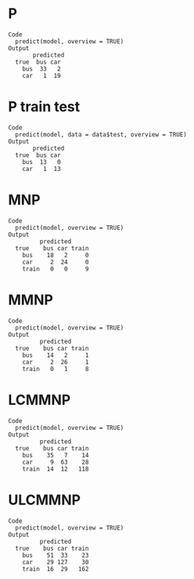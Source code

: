 # P

    Code
      predict(model, overview = TRUE)
    Output
           predicted
      true  bus car
        bus  33   2
        car   1  19

# P train test

    Code
      predict(model, data = data$test, overview = TRUE)
    Output
           predicted
      true  bus car
        bus  13   0
        car   1  13

# MNP

    Code
      predict(model, overview = TRUE)
    Output
             predicted
      true    bus car train
        bus    18   2     0
        car     2  24     0
        train   0   0     9

# MMNP

    Code
      predict(model, overview = TRUE)
    Output
             predicted
      true    bus car train
        bus    14   2     1
        car     2  26     1
        train   0   1     8

# LCMMNP

    Code
      predict(model, overview = TRUE)
    Output
             predicted
      true    bus car train
        bus    35   7    14
        car     9  63    28
        train  14  12   118

# ULCMMNP

    Code
      predict(model, overview = TRUE)
    Output
             predicted
      true    bus car train
        bus    51  33    23
        car    29 127    30
        train  16  29   162

